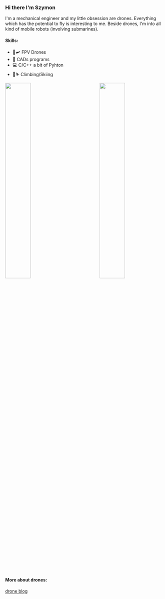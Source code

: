 ### Hi there I'm Szymon

I'm a mechanical engineer and my little obsession are drones. Everything which has the potential to fly is interesting to me. Beside drones, I'm into all kind of mobile robots (involving submarines).

#### Skills:

- 🚀🛩️ FPV Drones 
- 🔩 CADs programs
- 💻 C/C++ a bit of Pyhton
- 🧗⛷️ Climbing/Skiing 


<img src="https://github-readme-stats.vercel.app/api?username=symonb&count_private=true" width=40% align=center></img>
<img src="https://github-readme-stats.vercel.app/api/top-langs/?username=symonb&layout=compact" width=40% align=right></img>


#### More about drones:
[drone blog](https://symonbielenin.blogspot.com/)


